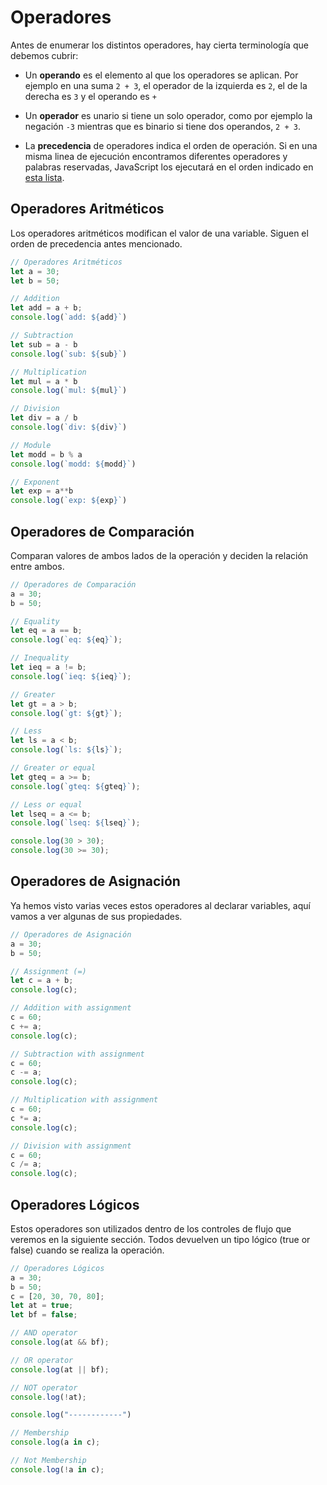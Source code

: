 # Operadores

Antes de enumerar los distintos operadores, hay cierta terminología que debemos cubrir:

* Un **operando** es el elemento al que los operadores se aplican. Por ejemplo en una suma `2 + 3`, el operador de la izquierda es `2`, el de la derecha es `3` y el operando es `+`

* Un **operador** es unario si tiene un solo operador, como por ejemplo la negación `-3` mientras que es binario si tiene dos operandos, `2 + 3`.

* La **precedencia** de operadores indica el orden de operación. Si en una misma linea de ejecución encontramos diferentes operadores y palabras reservadas, JavaScript los ejecutará en el orden indicado en [esta lista](https://developer.mozilla.org/en-US/docs/Web/JavaScript/Reference/Operators/Operator_Precedence#table).


## Operadores Aritméticos

Los operadores aritméticos modifican el valor de una variable. Siguen el orden de precedencia antes mencionado.

```javascript
// Operadores Aritméticos
let a = 30;
let b = 50;

// Addition
let add = a + b;
console.log(`add: ${add}`)

// Subtraction
let sub = a - b
console.log(`sub: ${sub}`)

// Multiplication
let mul = a * b
console.log(`mul: ${mul}`)

// Division
let div = a / b
console.log(`div: ${div}`)

// Module
let modd = b % a
console.log(`modd: ${modd}`)

// Exponent
let exp = a**b
console.log(`exp: ${exp}`)
```

## Operadores de Comparación

Comparan valores de ambos lados de la operación y deciden la relación entre ambos.

```javascript
// Operadores de Comparación
a = 30;
b = 50;

// Equality
let eq = a == b;
console.log(`eq: ${eq}`);

// Inequality
let ieq = a != b;
console.log(`ieq: ${ieq}`);

// Greater
let gt = a > b;
console.log(`gt: ${gt}`);

// Less
let ls = a < b;
console.log(`ls: ${ls}`);

// Greater or equal
let gteq = a >= b;
console.log(`gteq: ${gteq}`);

// Less or equal
let lseq = a <= b;
console.log(`lseq: ${lseq}`);

console.log(30 > 30);
console.log(30 >= 30);
```

## Operadores de Asignación

Ya hemos visto varias veces estos operadores al declarar variables, aquí vamos a ver algunas de sus propiedades.

```javascript
// Operadores de Asignación
a = 30;
b = 50;

// Assignment (=)
let c = a + b;
console.log(c);

// Addition with assignment
c = 60;
c += a;
console.log(c);

// Subtraction with assignment
c = 60;
c -= a;
console.log(c);

// Multiplication with assignment
c = 60;
c *= a;
console.log(c);

// Division with assignment
c = 60;
c /= a;
console.log(c);
```

## Operadores Lógicos

Estos operadores son utilizados dentro de los controles de flujo que veremos en la siguiente sección. Todos devuelven un tipo lógico (true or false) cuando se realiza la operación.

```javascript
// Operadores Lógicos
a = 30;
b = 50;
c = [20, 30, 70, 80];
let at = true;
let bf = false;

// AND operator
console.log(at && bf);

// OR operator
console.log(at || bf);

// NOT operator
console.log(!at);

console.log("------------")

// Membership
console.log(a in c);

// Not Membership
console.log(!a in c);
```
